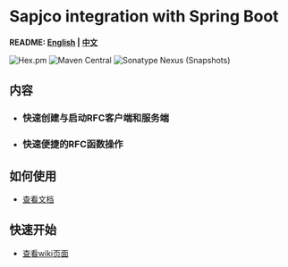 # Sapjco integration with Spring Boot

**README: [English](https://gitlab.yanzx-dev.cn/sapjco/sapjco-spring-boot-starter/blob/master/README.md) | [中文](https://gitlab.yanzx-dev.cn/sapjco/sapjco-spring-boot-starter/blob/master/README-zh.md)**

![Hex.pm](https://img.shields.io/hexpm/l/plug.svg?color=green)
![Maven Central](https://img.shields.io/maven-central/v/com.github.virtualcry/sapjco-spring-boot-starter.svg)
![Sonatype Nexus (Snapshots)](https://img.shields.io/nexus/s/https/oss.sonatype.org/com.github.virtualcry/sapjco-spring-boot-starter.svg)

## 内容
* ### 快速创建与启动RFC客户端和服务端
* ### 快速便捷的RFC函数操作

## 如何使用
* [查看文档](https://gitlab.yanzx-dev.cn/sapjco/sapjco-spring-boot-starter/wikis/How-to-Use.zh "查看文档") 

## 快速开始
* [查看wiki页面](https://gitlab.yanzx-dev.cn/sapjco/sapjco-spring-boot-starter/wikis/Quick-Start.zh "查看wiki页面") 
